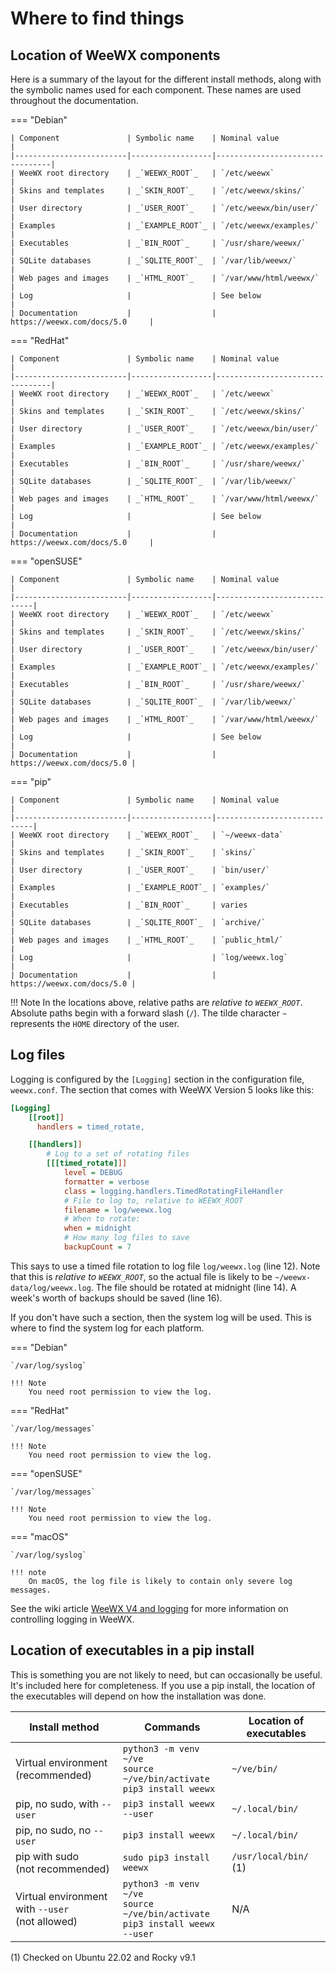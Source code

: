 # Where to find things

## Location of WeeWX components

Here is a summary of the layout for the different install methods, along with
the symbolic names used for each component. These names are used throughout the
documentation.

=== "Debian"

    | Component               | Symbolic name    | Nominal value                   |
    |-------------------------|------------------|---------------------------------|
    | WeeWX root directory    | _`WEEWX_ROOT`_   | `/etc/weewx`                    |
    | Skins and templates     | _`SKIN_ROOT`_    | `/etc/weewx/skins/`             |
    | User directory          | _`USER_ROOT`_    | `/etc/weewx/bin/user/`          |
    | Examples                | _`EXAMPLE_ROOT`_ | `/etc/weewx/examples/`          |
    | Executables             | _`BIN_ROOT`_     | `/usr/share/weewx/`             |
    | SQLite databases        | _`SQLITE_ROOT`_  | `/var/lib/weewx/`               |
    | Web pages and images    | _`HTML_ROOT`_    | `/var/www/html/weewx/`          |
    | Log                     |                  | See below                       |
    | Documentation           |                  |  https://weewx.com/docs/5.0     |

=== "RedHat"

    | Component               | Symbolic name    | Nominal value                   |
    |-------------------------|------------------|---------------------------------|
    | WeeWX root directory    | _`WEEWX_ROOT`_   | `/etc/weewx`                    |
    | Skins and templates     | _`SKIN_ROOT`_    | `/etc/weewx/skins/`             |
    | User directory          | _`USER_ROOT`_    | `/etc/weewx/bin/user/`          |
    | Examples                | _`EXAMPLE_ROOT`_ | `/etc/weewx/examples/`          |
    | Executables             | _`BIN_ROOT`_     | `/usr/share/weewx/`             |
    | SQLite databases        | _`SQLITE_ROOT`_  | `/var/lib/weewx/`               |
    | Web pages and images    | _`HTML_ROOT`_    | `/var/www/html/weewx/`          |
    | Log                     |                  | See below                       |
    | Documentation           |                  |  https://weewx.com/docs/5.0     |

=== "openSUSE"

    | Component               | Symbolic name    | Nominal value               |
    |-------------------------|------------------|-----------------------------|
    | WeeWX root directory    | _`WEEWX_ROOT`_   | `/etc/weewx`                |
    | Skins and templates     | _`SKIN_ROOT`_    | `/etc/weewx/skins/`         |
    | User directory          | _`USER_ROOT`_    | `/etc/weewx/bin/user/`      |
    | Examples                | _`EXAMPLE_ROOT`_ | `/etc/weewx/examples/`      |
    | Executables             | _`BIN_ROOT`_     | `/usr/share/weewx/`         |
    | SQLite databases        | _`SQLITE_ROOT`_  | `/var/lib/weewx/`           |
    | Web pages and images    | _`HTML_ROOT`_    | `/var/www/html/weewx/`      |
    | Log                     |                  | See below                   |
    | Documentation           |                  |  https://weewx.com/docs/5.0 |

=== "pip"

    | Component               | Symbolic name    | Nominal value               |
    |-------------------------|------------------|-----------------------------|
    | WeeWX root directory    | _`WEEWX_ROOT`_   | `~/weewx-data`              |
    | Skins and templates     | _`SKIN_ROOT`_    | `skins/`                    |
    | User directory          | _`USER_ROOT`_    | `bin/user/`                 |
    | Examples                | _`EXAMPLE_ROOT`_ | `examples/`                 |
    | Executables             | _`BIN_ROOT`_     | varies                      |
    | SQLite databases        | _`SQLITE_ROOT`_  | `archive/`                  |
    | Web pages and images    | _`HTML_ROOT`_    | `public_html/`              |
    | Log                     |                  | `log/weewx.log`             |
    | Documentation           |                  |  https://weewx.com/docs/5.0 |

!!! Note
    In the locations above, relative paths are *relative to _`WEEWX_ROOT`_*.
    Absolute paths begin with a forward slash (`/`).  The tilde character
    `~` represents the `HOME` directory of the user.


## Log files

Logging is configured by the `[Logging]` section in the configuration file,
`weewx.conf`. The section that comes with WeeWX Version 5 looks like this:

``` ini linenums="1" hl_lines="12 14 16"
[Logging]
    [[root]]
      handlers = timed_rotate,

    [[handlers]]
        # Log to a set of rotating files
        [[[timed_rotate]]]
            level = DEBUG
            formatter = verbose
            class = logging.handlers.TimedRotatingFileHandler
            # File to log to, relative to WEEWX_ROOT
            filename = log/weewx.log
            # When to rotate:
            when = midnight
            # How many log files to save
            backupCount = 7
```

This says to use a timed file rotation to log file `log/weewx.log` (line 12).
Note that this is _relative to `WEEWX_ROOT`_, so the actual file is likely to be
`~/weewx-data/log/weewx.log`. The file should be rotated at midnight (line 14).
A week's worth of backups should be saved (line 16).

If you don't have such a section, then the system log will
be used. This is where to find the system log for each platform.

=== "Debian"

    `/var/log/syslog`

    !!! Note
        You need root permission to view the log.

=== "RedHat"

    `/var/log/messages`

    !!! Note
        You need root permission to view the log.

=== "openSUSE"

    `/var/log/messages`

    !!! Note
        You need root permission to view the log.

=== "macOS"

    `/var/log/syslog`

    !!! note
        On macOS, the log file is likely to contain only severe log messages.


See the wiki article [WeeWX V4 and logging](https://github.com/weewx/weewx/wiki/WeeWX-v4-and-logging)
for more information on controlling logging in WeeWX.


## Location of executables in a pip install

This is something you are not likely to need, but can occasionally be useful.
It's included here for completeness. If you use a pip install, the location of
the executables will depend on how the installation was done.

| Install method                                      | Commands                                                                     | Location of executables |
|-----------------------------------------------------|------------------------------------------------------------------------------|-------------------------|
| Virtual environment<br/>(recommended)               | `python3 -m venv ~/ve`<br/>`source ~/ve/bin/activate`<br/>`pip3 install weewx` | `~/ve/bin/`             |
| pip, no sudo, with `--user`                         | `pip3 install weewx --user`                                                  | `~/.local/bin/`         |
| pip, no sudo, no `--user`                           | `pip3 install weewx`                                                         | `~/.local/bin/`         |
| pip with sudo<br/>(not recommended)                 | `sudo pip3 install weewx`                                                    | `/usr/local/bin/` (1)   |
| Virtual environment with `--user`<br/>(not allowed) | `python3 -m venv ~/ve`<br/>`source ~/ve/bin/activate`<br/>`pip3 install weewx --user` | N/A                     |

(1) Checked on Ubuntu 22.02 and Rocky v9.1


